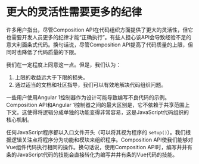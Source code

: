 # 更大的灵活性需要更多的纪律

许多用户指出，尽管Composition API在代码组织方面提供了更大的灵活性，但它也需要开发人员更多的纪律才能“正确执行”。有些人担心该API会导致经验不足的意大利面条式代码。换句话说，尽管Composition API提高了代码质量的上限，但同时也降低了代码质量的下限。

我们在一定程度上同意这一点。但是，我们认为：

1. 上限的收益远大于下限的损失。
2. 通过适当的文档和社区指导，我们可以有效地解决代码组织问题。

一些用户使用Angular 1控制器作为设计可能导致编写不良代码的示例。Composition API和Angular 1控制器之间的最大区别是，它不依赖于共享范围上下文。这使得将逻辑分成单独的功能变得非常容易，这是JavaScript代码组织的核心机制。

任何JavaScript程序都以入口文件开头（可以将其视为程序的 ```setup()```）。我们根据逻辑关注点将程序分为功能和模块来组织程序。Composition API使我们能够对Vue组件代码执行相同的操作。换句话说，使用Composition API时，编写井井有条的JavaScript代码的技能会直接转化为编写井井有条的Vue代码的技能。
